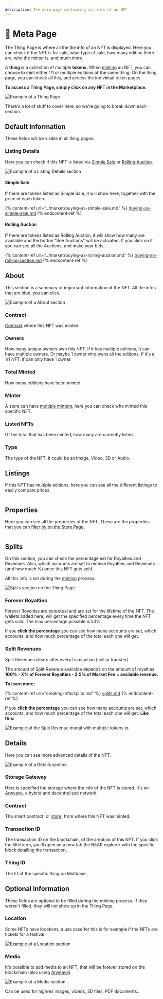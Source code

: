 ```yaml
---
description: The main page containing all info of an NFT
---
```


# 🥩 Meta Page

The Thing Page is where all the the info of an NFT is displayed. Here you can check if the NFT is for sale, what type of sale, how many edition there are, who the minter is, and much more.



A **thing** is a collection of multiple **tokens.** When [minting](creating-nfts/minting-nfts.md) an NFT, you can choose to mint either 1/1 or multiple editions of the same thing. On the thing page, you can check all this, and access the individual token pages.



**To access a Thing Page, simply click on any NFT in the Marketplace.**

![Example of a Thing Page](<../.gitbook/assets/Screenshot 2023-07-05 at 18.48.40.png>)

There's a lot of stuff to cover here, so we're going to break down each section.

## Default Information

These fields will be visible in all thing pages.



### Listing Details

Here you can check if this NFT is listed via [Simple Sale](../market/listing-as-simple-sale.md) or [Rolling Auction](../market/listing-as-rolling-auction.md).

![Example of a Listing Details section](<../.gitbook/assets/Screenshot 2023-07-05 at 18.48.46.png>)

#### Simple Sale

If there are tokens listed as Simple Sale, it will show here, together with the price of each token.

{% content-ref url="../market/buying-as-simple-sale.md" %}
[buying-as-simple-sale.md](../market/buying-as-simple-sale.md)
{% endcontent-ref %}

#### Rolling Auction

If there are tokens listed as Rolling Auction, it will show how many are available and the button "See Auctions" will be activated. If you click on it you can see all the Auctions, and make your bids.

{% content-ref url="../market/buying-as-rolling-auction.md" %}
[buying-as-rolling-auction.md](../market/buying-as-rolling-auction.md)
{% endcontent-ref %}

## About

This section is a summary of important information of the NFT. All the infos that are blue, you can click.

![Example of a About section](<../.gitbook/assets/Screenshot 2023-07-05 at 18.49.10.png>)

### **Contract**

[Contract](creating-nfts/contract-page.md) where this NFT was minted.

### **Owners**

How many unique owners own this NFT. If it has multiple editions, it can have multiple owners. Or maybe 1 owner who owns all the editions. If it's a 1/1 NFT, if can only have 1 owner.

### **Total Minted**

How many editions have been minted.

### **Minter**

A store can have [multiple minters](creating-nfts/customize-contract.md#minters), here you can check who minted this specific NFT.

### **Listed NFTs**

Of the total that has been minted, how many are currently listed.

### **Type**

The type of the NFT, it could be an Image, Video, 3D or Audio.

##

## Listings

If this NFT has multiple editions, here you can see all the different listings to easily compare prices.

<figure><img src="../.gitbook/assets/Screenshot 2023-07-05 at 18.49.18.png" alt=""><figcaption></figcaption></figure>



## Properties

Here you can see all the properties of the NFT. These are the properties that you can [filter by on the Store Page](creating-nfts/contract-page.md#filters).

<figure><img src="../.gitbook/assets/Screenshot 2023-04-11 at 18.12.42.png" alt=""><figcaption></figcaption></figure>

## Splits

On this section, you can check the percentage set for Royalties and Revenues. Also, which accounts are set to receive Royalties and Revenues (and how much %) once this NFT gets sold.

All this info is set during the [minting](creating-nfts/minting-nfts.md) process.

![Splits section on the Thing Page](<../.gitbook/assets/Screenshot 2022-05-20 at 10.53.08.png>)

### **Forever Royalties**

Forever Royalties are perpetual and are set for the lifetime of the NFT. The wallets added here, will get the specified percentage every time the NFT gets sold. The max percentage possible is 50%.

If you **click the percentage** you can see how many accounts are set, which accounts, and how much percentage of the total each one will get.

### **Split Revenues**

Split Revenues clears after every transaction (sell or transfer).

The amount of Split Revenue available depends on the amount of royalties: **100% - X% of Forever Royalties - 2.5% of Market Fee = available revenue.**



**To learn more:**

{% content-ref url="creating-nfts/splits.md" %}
[splits.md](creating-nfts/splits.md)
{% endcontent-ref %}



If you **click the percentage** you can see how many accounts are set, which accounts, and how much percentage of the total each one will get. **Like this:**

![Example of the Split Revenue modal with multiple tokens to](<../.gitbook/assets/Screenshot 2022-05-20 at 11.09.05.png>)

## **Details**

Here you can see more advanced details of the NFT.

![Example of a Details section](<../.gitbook/assets/Screenshot 2022-05-10 at 17.21.23.png>)

### **Storage Gateway**

Here is specified the storage where the info of the NFT is stored. It's on [Arweave](https://www.arweave.org/), a hybrid and decentralized network.

### **Contract**

The smart contract, or [store](broken-reference), from where this NFT was minted.

### **Transaction ID**

The transaction ID on the blockchain, of the creation of this NFT. If you click the little icon, you'll open on a new tab the NEAR explorer with the specific block detailing the transaction.

### **Thing ID**

The ID of the specific thing on Mintbase.



## Optional Information

These fields are optional to be filled during the minting process. If they weren't filled, they will not show up in the Thing Page.

### Location

Some NFTs have locations, a use case for this is for example if the NFTs are tickets for a festival.

![Example of a Location section](<../.gitbook/assets/Screenshot 2022-05-10 at 17.28.51.png>)

### Media

It's possible to add media to an NFT, that will be forever stored on the blockchain (also using [Arweave](https://www.arweave.org/)).

![Example of a Media section](<../.gitbook/assets/Screenshot 2022-05-10 at 17.29.17.png>)

Can be used for highres images, videos, 3D files, PDF documents...

